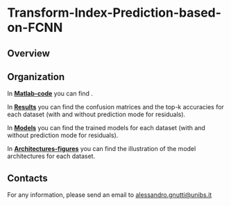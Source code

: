 # Transform-Index-Prediction-based-on-FCNN

## Overview

## Organization

In [**Matlab-code**](https://github.com/AlessandroGnutti/Transform_Index_Prediction_based_on_FCNN/tree/main/Matlab-code) you can find .

In [**Results**](https://github.com/AlessandroGnutti/Transform-Index-Prediction-based-on-FCNN/tree/main/Results) you can find the confusion matrices and the top-k accuracies for each dataset (with and without prediction mode for residuals).

In [**Models**](https://github.com/AlessandroGnutti/Transform-Index-Prediction-based-on-FCNN/tree/main/Models) you can find the trained models for each dataset (with and without prediction mode for residuals).

In [**Architectures-figures**](https://github.com/AlessandroGnutti/Transform-Index-Prediction-based-on-FCNN/tree/main/Architectures-figures) you can find the illustration of the model architectures for each dataset.


## Contacts

For any information, please send an email to alessandro.gnutti@unibs.it


